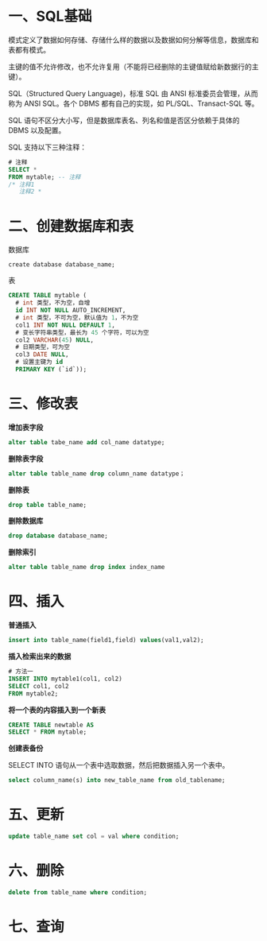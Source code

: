 一、SQL基础
===

模式定义了数据如何存储、存储什么样的数据以及数据如何分解等信息，数据库和表都有模式。

主键的值不允许修改，也不允许复用（不能将已经删除的主键值赋给新数据行的主键）。

SQL（Structured Query Language)，标准 SQL 由 ANSI 标准委员会管理，从而称为 ANSI SQL。各个 DBMS 都有自己的实现，如 PL/SQL、Transact-SQL 等。

SQL 语句不区分大小写，但是数据库表名、列名和值是否区分依赖于具体的 DBMS 以及配置。

SQL 支持以下三种注释：

```sql
# 注释
SELECT *
FROM mytable; -- 注释
/* 注释1
   注释2 *
```



二、创建数据库和表
===

数据库

```
create database database_name;
```

表

```sql
CREATE TABLE mytable (
  # int 类型，不为空，自增
  id INT NOT NULL AUTO_INCREMENT,
  # int 类型，不可为空，默认值为 1，不为空
  col1 INT NOT NULL DEFAULT 1,
  # 变长字符串类型，最长为 45 个字符，可以为空
  col2 VARCHAR(45) NULL,
  # 日期类型，可为空
  col3 DATE NULL,
  # 设置主键为 id
  PRIMARY KEY (`id`));
```



三、修改表
===

**增加表字段**

```sql
alter table tabe_name add col_name datatype;
```

**删除表字段**

```sql
alter table table_name drop column_name datatype；
```

**删除表**

```sql
drop table table_name;
```

**删除数据库**

```sql
drop database database_name;
```

**删除索引**

```sql
alter table table_name drop index index_name
```



四、插入
===

**普通插入**

```sql
insert into table_name(field1,field) values(val1,val2);
```

**插入检索出来的数据**

```sql
# 方法一
INSERT INTO mytable1(col1, col2)
SELECT col1, col2
FROM mytable2;
```

**将一个表的内容插入到一个新表**

```sql
CREATE TABLE newtable AS
SELECT * FROM mytable;
```

**创建表备份**

SELECT INTO 语句从一个表中选取数据，然后把数据插入另一个表中。

```sql
select column_name(s) into new_table_name from old_tablename;
```

五、更新
===

```sql
update table_name set col = val where condition;
```

六、删除
===

```sql
delete from table_name where condition;
```

七、查询
===











